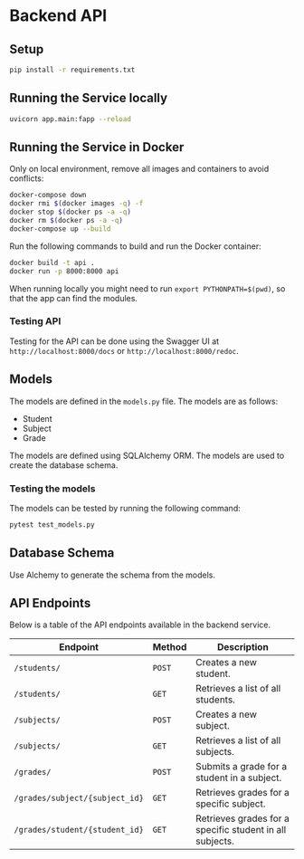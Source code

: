 # Backend API 

## Setup

```bash
pip install -r requirements.txt
```

## Running the Service locally

```bash
uvicorn app.main:fapp --reload
```

## Running the Service in Docker

Only on local environment,
remove all images and containers to avoid conflicts:

```bash
docker-compose down
docker rmi $(docker images -q) -f
docker stop $(docker ps -a -q)
docker rm $(docker ps -a -q)
docker-compose up --build
```

Run the following commands to build and run the Docker container:

```bash
docker build -t api .
docker run -p 8000:8000 api
```

When running locally you might need to run `export PYTHONPATH=$(pwd)`, so that the app can find the modules.

### Testing API

Testing for the API can be done using the Swagger UI at `http://localhost:8000/docs` or `http://localhost:8000/redoc`.

## Models

The models are defined in the `models.py` file. The models are as follows:

- Student
- Subject
- Grade

The models are defined using SQLAlchemy ORM. The models are used to create the database schema.

### Testing the models

The models can be tested by running the following command:

```bash
pytest test_models.py
```


## Database Schema

Use Alchemy to generate the schema from the models.


## API Endpoints

Below is a table of the API endpoints available in the backend service.

| Endpoint | Method | Description |
|----------|--------|-------------|
| `/students/` | `POST` | Creates a new student. |
| `/students/` | `GET` | Retrieves a list of all students. |
| `/subjects/` | `POST` | Creates a new subject. |
| `/subjects/` | `GET` | Retrieves a list of all subjects. |
| `/grades/` | `POST` | Submits a grade for a student in a subject. |
| `/grades/subject/{subject_id}` | `GET` | Retrieves grades for a specific subject. |
| `/grades/student/{student_id}` | `GET` | Retrieves grades for a specific student in all subjects. |


